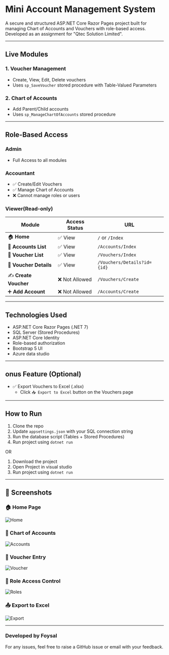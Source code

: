 # Mini Account Management System

A secure and structured ASP.NET Core Razor Pages project built for managing Chart of Accounts and Vouchers with role-based access. Developed as an assignment for "Qtec Solution Limited".

----
## Live Modules

### 1. Voucher Management
- Create, View, Edit, Delete vouchers
- Uses `sp_SaveVoucher` stored procedure with Table-Valued Parameters

### 2. Chart of Accounts
- Add Parent/Child accounts
- Uses `sp_ManageChartOfAccounts` stored procedure

---

## Role-Based Access

### Admin
- Full Access to all modules

### Accountant
- ✅ Create/Edit Vouchers
- ✅ Manage Chart of Accounts
- ❌ Cannot manage roles or users

### Viewer(Read-only)
| Module                | Access Status      | URL                            |
|-----------------------|--------------------|---------------------------------|
| 🏠 **Home**            | ✅ View             | `/` or `/Index`                |
| 📄 **Accounts List**   | ✅ View             | `/Accounts/Index`              |
| 🧾 **Voucher List**    | ✅ View             | `/Vouchers/Index`              |
| 📄 **Voucher Details** | ✅ View             | `/Vouchers/Details?id={id}`    |
| ✍️ **Create Voucher**   | ❌ Not Allowed      | `/Vouchers/Create`             |
| ➕ **Add Account**      | ❌ Not Allowed      | `/Accounts/Create`             |

---

## Technologies Used
- ASP.NET Core Razor Pages (.NET 7)
- SQL Server (Stored Procedures)
- ASP.NET Core Identity
- Role-based authorization
- Bootstrap 5 UI
- Azure data studio

---

## onus Feature (Optional)
- ✅ Export Vouchers to Excel (.xlsx)
  - Click `📥 Export to Excel` button on the Vouchers page

---

##  How to Run
1. Clone the repo
2. Update `appsettings.json` with your SQL connection string
3. Run the database script (Tables + Stored Procedures)
4. Run project using `dotnet run`

OR 

1. Download the project
2. Open Project in visual studio
3. Run project using `dotnet run`

---

## 📸 Screenshots

### 🏠 Home Page
![Home](main/homepage.png)

### 📄 Chart of Accounts
![Accounts](screenshots/accounts.png)

### 🧾 Voucher Entry
![Voucher](screenshots/voucher.png)

### 🔐 Role Access Control
![Roles](screenshots/roles.png)

### 📤 Export to Excel
![Export](screenshots/export.png)

---


### Developed  by Foysal

For any issues, feel free to raise a GitHub issue or email with your feedback.

